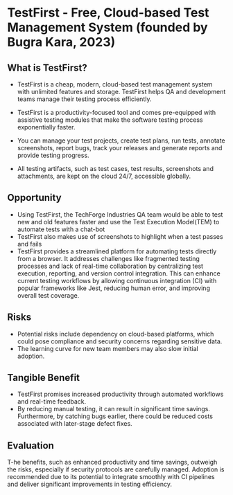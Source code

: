 # TestFirst - Free, Cloud-based Test Management System (founded by Bugra Kara, 2023)

## What is TestFirst?
- TestFirst is a cheap, modern, cloud-based test management system with unlimited features and storage. TestFirst helps QA and development teams manage their testing process efficiently.

- TestFirst is a productivity-focused tool and comes pre-equipped with assistive testing modules that make the software testing process exponentially faster.

- You can manage your test projects, create test plans, run tests, annotate screenshots, report bugs, track your releases and generate reports and provide testing progress.

- All testing artifacts, such as test cases, test results, screenshots and attachments, are kept on the cloud 24/7, accessible globally.

## Opportunity
- Using TestFirst, the TechForge Industries QA team would be able to test new and old features faster and use the Test Execution Model(TEM) to automate tests with a chat-bot
- TestFirst also makes use of screenshots to highlight when a test passes and fails
- TestFirst provides a streamlined platform for automating tests directly from a browser. It addresses challenges like fragmented testing processes and lack of real-time collaboration by centralizing test execution, reporting, and version control integration. This can enhance current testing workflows by allowing continuous integration (CI) with popular frameworks like Jest, reducing human error, and improving overall test coverage.

## Risks
- Potential risks include dependency on cloud-based platforms, which could pose compliance and security concerns regarding sensitive data.
- The learning curve for new team members may also slow initial adoption.

## Tangible Benefit
- TestFirst promises increased productivity through automated workflows and real-time feedback. 
- By reducing manual testing, it can result in significant time savings. Furthermore, by catching bugs earlier, there could be reduced costs associated with later-stage defect fixes.

## Evaluation
T-he benefits, such as enhanced productivity and time savings, outweigh the risks, especially if security protocols are carefully managed. Adoption is recommended due to its potential to integrate smoothly with CI pipelines and deliver significant improvements in testing efficiency.